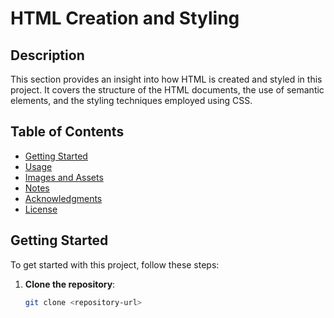 # HTML Creation and Styling

## Description

This section provides an insight into how HTML is created and styled in this project. It covers the structure of the HTML documents, the use of semantic elements, and the styling techniques employed using CSS.

## Table of Contents

- [Getting Started](#getting-started)
- [Usage](#usage)
- [Images and Assets](#images-and-assets)
- [Notes](#notes)
- [Acknowledgments](#acknowledgments)
- [License](#license)

## Getting Started

To get started with this project, follow these steps:

1. **Clone the repository**:
   ```bash
   git clone <repository-url>